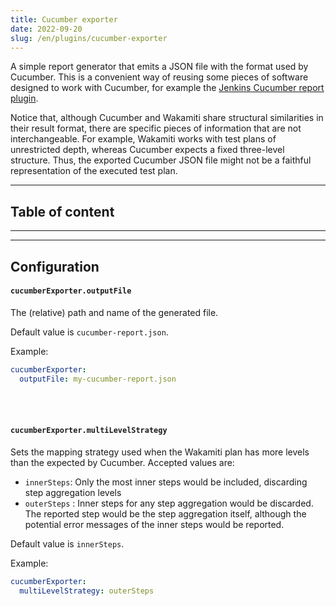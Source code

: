 ```yaml
---
title: Cucumber exporter
date: 2022-09-20
slug: /en/plugins/cucumber-exporter
---
```


A simple report generator that emits a JSON file with the format used by Cucumber. This is a convenient way of reusing 
some pieces of software designed to work with Cucumber, for example the
[Jenkins Cucumber report plugin](https://github.com/jenkinsci/cucumber-reports-plugin).

Notice that, although Cucumber and Wakamiti share structural similarities in their result format, there are specific 
pieces of information that are not interchangeable. For example, Wakamiti works with test plans of unrestricted depth, 
whereas Cucumber expects a fixed three-level structure. Thus, the exported Cucumber JSON file might not be a faithful 
representation of the executed test plan.

---
## Table of content

---

---
## Configuration


####  `cucumberExporter.outputFile`
The (relative) path and name of the generated file.

Default value is `cucumber-report.json`.

Example:

```yaml
cucumberExporter:
  outputFile: my-cucumber-report.json
```

<br /><br />

#### `cucumberExporter.multiLevelStrategy`
Sets the mapping strategy used when the Wakamiti plan has more levels than the expected by Cucumber. Accepted values are:
- `innerSteps`: Only the most inner steps would be included, discarding step aggregation levels
- `outerSteps` : Inner steps for any step aggregation would be discarded. The reported step would be the step 
  aggregation itself, although the potential error messages of the inner steps would be reported.

Default value is `innerSteps`.

Example:

```yaml
cucumberExporter:
  multiLevelStrategy: outerSteps
```
